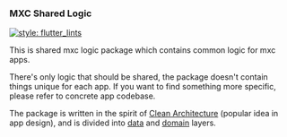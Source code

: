 ### MXC Shared Logic

[![style: flutter_lints](https://img.shields.io/badge/style-flutter__lints-4BC0F5)](https://pub.dev/packages/flutter_lints)

This is shared mxc logic package which contains common logic for mxc apps.

There's only logic that should be shared, the package doesn't contain things unique for each app. If you want to find something more specific, please refer to concrete app codebase.

The package is written in the spirit of [Clean Architecture](https://blog.cleancoder.com/uncle-bob/2012/08/13/the-clean-architecture.html) (popular idea in app design), and is divided into [data](./lib/src/data) and [domain](./lib/src/domain) layers.